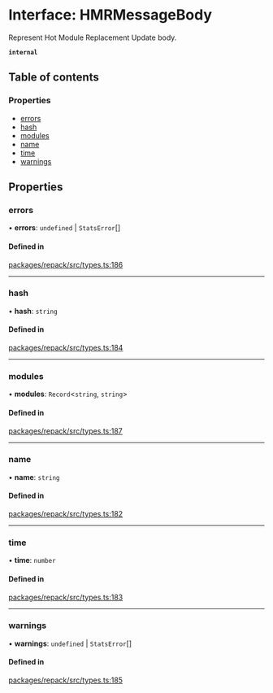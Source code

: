 # Interface: HMRMessageBody

Represent Hot Module Replacement Update body.

**`internal`**

## Table of contents

### Properties

- [errors](HMRMessageBody.md#errors)
- [hash](HMRMessageBody.md#hash)
- [modules](HMRMessageBody.md#modules)
- [name](HMRMessageBody.md#name)
- [time](HMRMessageBody.md#time)
- [warnings](HMRMessageBody.md#warnings)

## Properties

### errors

• **errors**: `undefined` \| `StatsError`[]

#### Defined in

[packages/repack/src/types.ts:186](https://github.com/callstack/repack/blob/9e6a11a/packages/repack/src/types.ts#L186)

___

### hash

• **hash**: `string`

#### Defined in

[packages/repack/src/types.ts:184](https://github.com/callstack/repack/blob/9e6a11a/packages/repack/src/types.ts#L184)

___

### modules

• **modules**: `Record`<`string`, `string`\>

#### Defined in

[packages/repack/src/types.ts:187](https://github.com/callstack/repack/blob/9e6a11a/packages/repack/src/types.ts#L187)

___

### name

• **name**: `string`

#### Defined in

[packages/repack/src/types.ts:182](https://github.com/callstack/repack/blob/9e6a11a/packages/repack/src/types.ts#L182)

___

### time

• **time**: `number`

#### Defined in

[packages/repack/src/types.ts:183](https://github.com/callstack/repack/blob/9e6a11a/packages/repack/src/types.ts#L183)

___

### warnings

• **warnings**: `undefined` \| `StatsError`[]

#### Defined in

[packages/repack/src/types.ts:185](https://github.com/callstack/repack/blob/9e6a11a/packages/repack/src/types.ts#L185)
